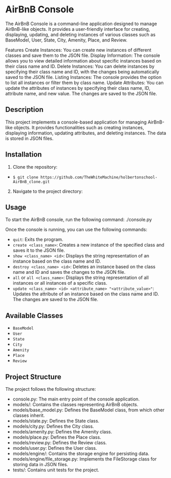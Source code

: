 # AirBnB Console
The AirBnB Console is a command-line application designed to manage AirBnB-like objects. It provides a user-friendly interface for creating, displaying, updating, and deleting instances of various classes such as BaseModel, User, State, City, Amenity, Place, and Review.

Features
Create Instances: You can create new instances of different classes and save them to the JSON file.
Display Information: The console allows you to view detailed information about specific instances based on their class name and ID.
Delete Instances: You can delete instances by specifying their class name and ID, with the changes being automatically saved to the JSON file.
Listing Instances: The console provides the option to list all instances or filter them by class name.
Update Attributes: You can update the attributes of instances by specifying their class name, ID, attribute name, and new value. The changes are saved to the JSON file.

## Description

This project implements a console-based application for managing AirBnB-like objects. It provides functionalities such as creating instances, displaying information, updating attributes, and deleting instances. The data is stored in JSON files.

## Installation

1. Clone the repository:

- `$ git clone https://github.com/TheWhiteMachine/holbertonschool-AirBnB_clone.git`

2. Navigate to the project directory:

## Usage
To start the AirBnB console, run the following command: ./console.py

Once the console is running, you can use the following commands:

- `quit`: Exits the program.
- `create <class_name>`: Creates a new instance of the specified class and saves it to the JSON file.
- `show <class_name> <id>`: Displays the string representation of an instance based on the class name and ID.
- `destroy <class_name> <id>`: Deletes an instance based on the class name and ID and saves the changes to the JSON file.
- `all` or `all <class_name>`: Displays the string representation of all instances or all instances of a specific class.
- `update <class_name> <id> <attribute_name> "<attribute_value>"`: Updates the attribute of an instance based on the class name and ID. The changes are saved to the JSON file.

## Available Classes
- `BaseModel`
- `User`
- `State`
- `City`
- `Amenity`
- `Place`
- `Review`

## Project Structure
The project follows the following structure:

- console.py: The main entry point of the console application.
- models/: Contains the classes representing AirBnB objects.
- models/base_model.py: Defines the BaseModel class, from which other classes inherit.
- models/state.py: Defines the State class.
- models/city.py: Defines the City class.
- models/amenity.py: Defines the Amenity class.
- models/place.py: Defines the Place class.
- models/review.py: Defines the Review class.
- models/user.py: Defines the User class.
- models/engine/: Contains the storage engine for persisting data.
- models/engine/file_storage.py: Implements the FileStorage class for storing data in JSON files.
- tests/: Contains unit tests for the project.
